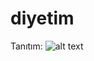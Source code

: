 # diyetim

Tanıtım: 
![alt text](https://lh3.googleusercontent.com/d/1hD__2QDWQwxpLHd10J81qyuew-Mkls3A "Logo Title Text 1")
